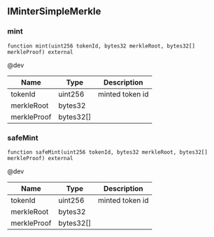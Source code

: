 

## IMinterSimpleMerkle

### mint

```solidity
function mint(uint256 tokenId, bytes32 merkleRoot, bytes32[] merkleProof) external
```

@dev

| Name | Type | Description |
| ---- | ---- | ----------- |
| tokenId | uint256 | minted token id |
| merkleRoot | bytes32 |  |
| merkleProof | bytes32[] |  |

### safeMint

```solidity
function safeMint(uint256 tokenId, bytes32 merkleRoot, bytes32[] merkleProof) external
```

@dev

| Name | Type | Description |
| ---- | ---- | ----------- |
| tokenId | uint256 | minted token id |
| merkleRoot | bytes32 |  |
| merkleProof | bytes32[] |  |

